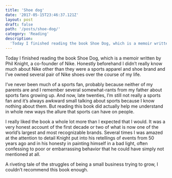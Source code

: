 ```yaml
---
title: 'Shoe dog'
date: '2017-05-15T23:46:37.121Z'
layout: post
draft: false
path: '/posts/shoe-dog/'
category: 'Reading'
description:
  'Today I finished reading the book Shoe Dog, which is a memoir written by Phil Knight, a co-founder of Nike. Honestly beforehand I didn’t really know much about Nike other than they were a sports apparel and shoe brand and I’ve owned several pair of Nike shoes over the course of my life.'
---
```


Today I finished reading the book Shoe Dog, which is a memoir written by Phil Knight, a co-founder of Nike. Honestly beforehand I didn’t really know much about Nike other than they were a sports apparel and shoe brand and I’ve owned several pair of Nike shoes over the course of my life.

I’ve never been much of a sports fan, probably because neither of my parents are and I remember several somewhat-rants from my father about sports fans growing up. And now, late twenties, I’m still not really a sports fan and it’s always awkward small talking about sports because I know nothing about them. But reading this book did actually help me understand in whole new ways the allure that sports can have on people.

I really liked the book a whole lot more than I expected that I would. It was a very honest account of the first decade or two of what is now one of the world’s largest and most recognizable brands. Several times I was amazed at the attention to detail Knight put into his retellings of events from 50 years ago and in his honesty in painting himself in a bad light, often confessing to poor or embarrassing behavior that he could have simply not mentioned at all.

A riveting tale of the struggles of being a small business trying to grow, I couldn’t recommend this book enough.

